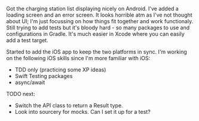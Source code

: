 Got the charging station list displaying nicely on Android. I've added a loading screen and an error screen. It looks horrible atm as I've not thought about UI; I'm just focussing on how things fit together and work functionaly. Still trying to add tests but it's bloody hard - so many packages to use and configurations in Gradle. It's much easier in Xcode where you can easily add a test target.

Started to add the iOS app to keep the two platforms in sync. I'm working on the following iOS skills since I'm more familiar with iOS:
- TDD only (practicing some XP ideas)
- Swift Testing packages
- async/await

TODO next:
- Switch the API class to return a Result type.
- Look into sourcery for mocks. Can I set it up for a test?